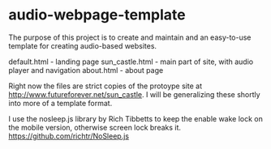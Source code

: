 # audio-webpage-template

The purpose of this project is to create and maintain and an easy-to-use template for creating audio-based websites.

default.html - landing page
sun_castle.html - main part of site, with audio player and navigation
about.html - about page

Right now the files are strict copies of the protoype site at http://www.futureforever.net/sun_castle. 
I will be generalizing these shortly into more of a template format.

I use the nosleep.js library by Rich Tibbetts to keep the enable wake lock on the mobile version, otherwise screen lock breaks it.
https://github.com/richtr/NoSleep.js
